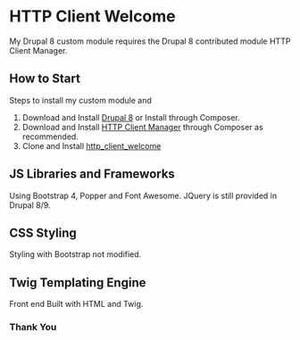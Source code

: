 # HTTP Client Welcome
My Drupal 8 custom module requires the Drupal 8 contributed module HTTP Client Manager.

## How to Start
Steps to install my custom module and 

1. Download and Install [Drupal 8](https://www.drupal.org/docs/8/install) or Install through Composer.
2. Download and Install [HTTP Client Manager](https://www.drupal.org/project/http_client_manager) through Composer as recommended.
3. Clone and Install [http_client_welcome](https://github.com/frankthoeny/http_client_welcome)

## JS Libraries and Frameworks
Using Bootstrap 4, Popper and Font Awesome. JQuery is still provided in Drupal 8/9. 

## CSS Styling
Styling with Bootstrap not modified.

## Twig Templating Engine
Front end Built with HTML and Twig.

### Thank You

